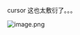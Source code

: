 cursor 这也太敷衍了。。。

![image.png](https://poketto.oss-cn-hangzhou.aliyuncs.com/20250423020702.png?x-oss-process=image/resize,w_800/quality,q_100/rotate,0)
